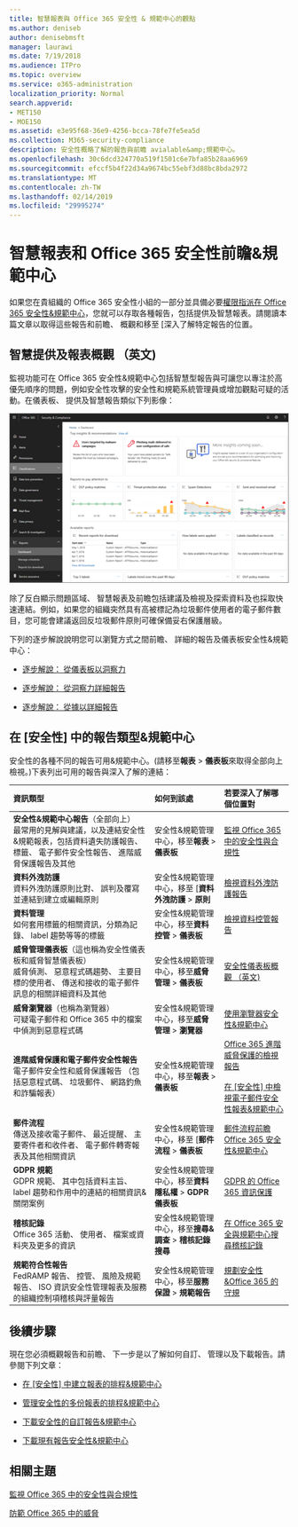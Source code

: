 ```yaml
---
title: 智慧報表與 Office 365 安全性 & 規範中心的觀點
ms.author: deniseb
author: denisebmsft
manager: laurawi
ms.date: 7/19/2018
ms.audience: ITPro
ms.topic: overview
ms.service: o365-administration
localization_priority: Normal
search.appverid:
- MET150
- MOE150
ms.assetid: e3e95f68-36e9-4256-bcca-78fe7fe5ea5d
ms.collection: M365-security-compliance
description: 安全性概略了解的報告與前瞻 avialable&amp;規範中心。
ms.openlocfilehash: 30c6dcd324770a519f1501c6e7bfa85b28aa6969
ms.sourcegitcommit: efccf5b4f22d34a9674bc55ebf3d88bc8bda2972
ms.translationtype: MT
ms.contentlocale: zh-TW
ms.lasthandoff: 02/14/2019
ms.locfileid: "29995274"
---
```

# <a name="smart-reports-and-insights-in-the-office-365-security-amp-compliance-center"></a>智慧報表和 Office 365 安全性前瞻&amp;規範中心

如果您在貴組織的 Office 365 安全性小組的一部分並具備必要[權限指派在 Office 365 安全性&amp;規範中心](permissions-in-the-security-and-compliance-center.md)，您就可以存取各種報告，包括提供及智慧報表。請閱讀本篇文章以取得這些報告和前瞻、 概觀和移至 [深入了解特定報告的位置。
      
## <a name="smart-reports-and-insights-overview"></a>智慧提供及報表概觀 （英文)

監視功能可在 Office 365 安全性&amp;規範中心包括智慧型報告與可讓您以專注於高優先順序的問題，例如安全性攻擊的安全性和規範系統管理員或增加觀點可疑的活動。在儀表板、 提供及智慧報告類似下列影像：
  
![安全性&amp;規範中心選擇報告\>儀表板](media/2a668c3d-3fa3-4e37-8149-46989b33ae8c.png)
  
除了反白顯示問題區域、 智慧報表及前瞻包括建議及檢視及探索資料及也採取快速連結。例如，如果您的組織突然具有高被標記為垃圾郵件使用者的電子郵件數目，您可能會建議返回反垃圾郵件原則可確保備妥右保護層級。
  
下列的逐步解說說明您可以瀏覽方式之間前瞻、 詳細的報告及儀表板安全性&amp;規範中心：
  
- [逐步解說： 從儀表板以洞察力](from-a-dashboard-to-an-insight.md)
    
- [逐步解說： 從洞察力詳細報告](from-a-detailed-report-to-an-insight.md)
    
- [逐步解說： 從據以詳細報告](from-an-insight-to-a-detailed-report.md)
    
## <a name="types-of-reports-in-the-security-amp-compliance-center"></a>在 [安全性] 中的報告類型&amp;規範中心

安全性的各種不同的報告可用&amp;規範中心。(請移至**報表** \> **儀表板**來取得全部向上檢視。)下表列出可用的報告與深入了解的連結： 
  
|**資訊類型**|**如何到該處**|**若要深入了解哪個位置對**|
|:-----|:-----|:-----|
|**安全性&amp;規範中心報告**（全部向上）  <br/> 最常用的見解與建議，以及連結安全性&amp;規範報表，包括資料遺失防護報告、 標籤、 電子郵件安全性報告、 進階威脅保護報告及其他  <br/> |安全性&amp;規範管理中心，移至**報表** \> **儀表板** <br/> |[監視 Office 365 中的安全性與合規性](monitor-security-and-compliance.md) <br/> |
|**資料外洩防護** <br/> 資料外洩防護原則比對、 誤判及覆寫並連結到建立或編輯原則  <br/> |安全性&amp;規範管理中心，移至 [**資料外洩防護** \> **原則** <br/> |[檢視資料外洩防護報告](view-the-dlp-reports.md) <br/> |
|**資料管理** <br/> 如何套用標籤的相關資訊，分類為記錄、 label 趨勢等等的標籤  <br/> |安全性&amp;規範管理中心，移至**資料控管** \> **儀表板** <br/> |[檢視資料控管報告](view-the-data-governance-reports.md) <br/> |
|**威脅管理儀表板**（這也稱為安全性儀表板和威脅智慧儀表板）  <br/> 威脅偵測、 惡意程式碼趨勢、 主要目標的使用者、 傳送和接收的電子郵件訊息的相關詳細資料及其他  <br/> |安全性&amp;規範管理中心，移至**威脅管理** \> **儀表板** <br/> |[安全性儀表板概觀 （英文)](security-dashboard.md) <br/> |
|**威脅瀏覽器**（也稱為瀏覽器）  <br/> 可疑電子郵件和 Office 365 中的檔案中偵測到惡意程式碼  <br/> |安全性&amp;規範管理中心，移至**威脅管理** \> **瀏覽器** <br/> |[使用瀏覽器安全性&amp;規範中心](use-explorer-in-security-and-compliance.md) <br/> |
|**進階威脅保護和電子郵件安全性報告** <br/> 電子郵件安全性和威脅保護報告 （包括惡意程式碼、 垃圾郵件、 網路釣魚和詐騙報表）  <br/> |安全性&amp;規範管理中心，移至**報表** \> **儀表板** <br/> |[Office 365 進階威脅保護的檢視報告](view-reports-for-atp.md) <br/><br/> [在 [安全性] 中檢視電子郵件安全性報表&amp;規範中心](view-email-security-reports.md) <br/> |
|**郵件流程** <br/> 傳送及接收電子郵件、 最近提醒、 主要寄件者和收件者、 電子郵件轉寄報表及其他相關資訊  <br/> |安全性&amp;規範管理中心，移至 [**郵件流程** \> **儀表板** <br/> |[郵件流程前瞻 Office 365 安全性&amp;規範中心](https://support.office.com/article/beb6acaa-6016-4d54-ba7e-3d6d035e2b46.aspx) <br/> |
|**GDPR 規範** <br/> GDPR 規範、 其中包括資料主旨、 label 趨勢和作用中的連結的相關資訊&amp;關閉案例  <br/> |安全性&amp;規範管理中心，移至**資料隱私權** \> **GDPR 儀表板** <br/> |[GDPR 的 Office 365 資訊保護](https://docs.microsoft.com/office365/enterprise/office-365-information-protection-for-gdpr) <br/> |
|**稽核記錄** <br/> Office 365 活動、 使用者、 檔案或資料夾及更多的資訊  <br/> |安全性&amp;規範管理中心，移至**搜尋&amp;調查** \> **稽核記錄搜尋** <br/> |[在 Office 365 安全與規範中心搜尋稽核記錄](search-the-audit-log-in-security-and-compliance.md) <br/> |
|**規範符合性報告** <br/> FedRAMP 報告、 控管、 風險及規範報告、 ISO 資訊安全性管理報表及服務的組織控制項稽核與評量報告  <br/> |安全性&amp;規範管理中心，移至**服務保證** \> **規範報告** <br/> |[規劃安全性&amp;Office 365 的守規](plan-for-security-and-compliance.md) <br/> |
  
## <a name="next-steps"></a>後續步驟

現在您必須概觀報告和前瞻、 下一步是以了解如何自訂、 管理以及下載報告。請參閱下列文章：
  
- [在 [安全性] 中建立報表的排程&amp;規範中心](create-a-schedule-for-a-report.md)
    
- [管理安全性的多份報表的排程&amp;規範中心](manage-schedules-for-multiple-reports.md)
    
- [下載安全性的自訂報告&amp;規範中心](set-up-and-download-a-custom-report.md)
    
- [下載現有報告安全性&amp;規範中心](download-existing-reports.md)
    
## <a name="related-topics"></a>相關主題

[監視 Office 365 中的安全性與合規性](monitor-security-and-compliance.md)
  
[防範 Office 365 中的威脅](protect-against-threats.md)
  

